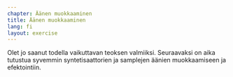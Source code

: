 ```yaml
---
chapter: Äänen muokkaaminen
title: Äänen muokkaaminen
lang: fi
layout: exercise
---
```


Olet jo saanut todella vaikuttavan teoksen valmiiksi. Seuraavaksi on aika tutustua syvemmin syntetisaattorien ja samplejen äänien muokkaamiseen ja efektointiin.